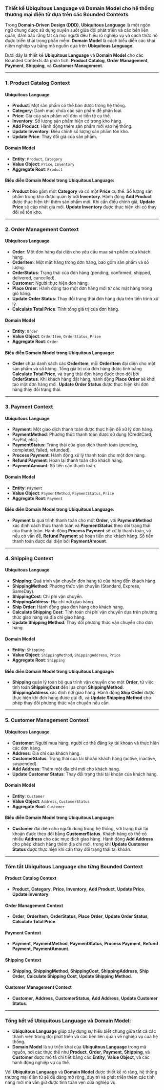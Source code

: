 ### Thiết kế **Ubiquitous Language** và **Domain Model** cho hệ thống thương mại điện tử dựa trên các Bounded Contexts

Trong **Domain-Driven Design (DDD)**, **Ubiquitous Language** là một ngôn ngữ chung được sử dụng xuyên suốt giữa đội phát triển và các bên liên quan, đảm bảo rằng tất cả mọi người đều hiểu rõ nghiệp vụ và cách thức nó được triển khai trong phần mềm. **Domain Model** là cách biểu diễn các khái niệm nghiệp vụ bằng mã nguồn dựa trên **Ubiquitous Language**.

Dưới đây là thiết kế **Ubiquitous Language** và **Domain Model** cho các Bounded Contexts đã phân tích: **Product Catalog**, **Order Management**, **Payment**, **Shipping**, và **Customer Management**.

---

### 1. **Product Catalog Context**

#### **Ubiquitous Language**
- **Product**: Một sản phẩm có thể bán được trong hệ thống.
- **Category**: Danh mục chứa các sản phẩm để phân loại.
- **Price**: Giá của sản phẩm với đơn vị tiền tệ cụ thể.
- **Inventory**: Số lượng sản phẩm hiện có trong kho hàng.
- **Add Product**: Hành động thêm sản phẩm mới vào hệ thống.
- **Update Inventory**: Điều chỉnh số lượng sản phẩm tồn kho.
- **Update Price**: Thay đổi giá của sản phẩm.

#### **Domain Model**
- **Entity**: `Product`, `Category`
- **Value Object**: `Price`, `Inventory`
- **Aggregate Root**: `Product`

#### **Biểu diễn Domain Model trong Ubiquitous Language**:
- **Product** bao gồm một **Category** và có một **Price** cụ thể. Số lượng sản phẩm trong kho được quản lý bởi **Inventory**. Hành động **Add Product** được thực hiện khi thêm sản phẩm mới. Khi cần điều chỉnh giá, **Update Price** sẽ cập nhật giá mới. **Update Inventory** được thực hiện khi có thay đổi về tồn kho.

---

### 2. **Order Management Context**

#### **Ubiquitous Language**
- **Order**: Một đơn hàng đại diện cho yêu cầu mua sản phẩm của khách hàng.
- **OrderItem**: Một mặt hàng trong đơn hàng, bao gồm sản phẩm và số lượng.
- **OrderStatus**: Trạng thái của đơn hàng (pending, confirmed, shipped, delivered, cancelled).
- **Customer**: Người thực hiện đơn hàng.
- **Place Order**: Hành động tạo một đơn hàng mới từ các mặt hàng trong giỏ hàng.
- **Update Order Status**: Thay đổi trạng thái đơn hàng dựa trên tiến trình xử lý.
- **Calculate Total Price**: Tính tổng giá trị của đơn hàng.

#### **Domain Model**
- **Entity**: `Order`
- **Value Object**: `OrderItem`, `OrderStatus`, `Price`
- **Aggregate Root**: `Order`

#### **Biểu diễn Domain Model trong Ubiquitous Language**:
- **Order** chứa danh sách các **OrderItem**, mỗi **OrderItem** đại diện cho một sản phẩm và số lượng. Tổng giá trị của đơn hàng được tính bằng **Calculate Total Price**, và trạng thái đơn hàng được theo dõi bởi **OrderStatus**. Khi khách hàng đặt hàng, hành động **Place Order** sẽ khởi tạo một đơn hàng mới. **Update Order Status** được thực hiện khi đơn hàng thay đổi trạng thái.

---

### 3. **Payment Context**

#### **Ubiquitous Language**
- **Payment**: Một giao dịch thanh toán được thực hiện để xử lý đơn hàng.
- **PaymentMethod**: Phương thức thanh toán được sử dụng (CreditCard, PayPal, etc.).
- **PaymentStatus**: Trạng thái của giao dịch thanh toán (pending, completed, failed, refunded).
- **Process Payment**: Hành động xử lý thanh toán cho một đơn hàng.
- **Refund Payment**: Hoàn lại thanh toán cho khách hàng.
- **PaymentAmount**: Số tiền cần thanh toán.

#### **Domain Model**
- **Entity**: `Payment`
- **Value Object**: `PaymentMethod`, `PaymentStatus`, `Price`
- **Aggregate Root**: `Payment`

#### **Biểu diễn Domain Model trong Ubiquitous Language**:
- **Payment** là quá trình thanh toán cho một **Order**, với **PaymentMethod** xác định cách thức thanh toán và **PaymentStatus** theo dõi trạng thái của thanh toán. Hành động **Process Payment** sẽ xử lý thanh toán, và nếu có vấn đề, **Refund Payment** sẽ hoàn tiền cho khách hàng. Số tiền thanh toán được đại diện bởi **PaymentAmount**.

---

### 4. **Shipping Context**

#### **Ubiquitous Language**
- **Shipping**: Quá trình vận chuyển đơn hàng từ cửa hàng đến khách hàng.
- **ShippingMethod**: Phương thức vận chuyển (Standard, Express, SameDay).
- **ShippingCost**: Chi phí vận chuyển.
- **ShippingAddress**: Địa chỉ nơi giao hàng.
- **Ship Order**: Hành động giao đơn hàng cho khách hàng.
- **Calculate Shipping Cost**: Tính toán chi phí vận chuyển dựa trên phương thức giao hàng và địa chỉ giao hàng.
- **Update Shipping Method**: Thay đổi phương thức vận chuyển cho đơn hàng.

#### **Domain Model**
- **Entity**: `Shipping`
- **Value Object**: `ShippingMethod`, `ShippingAddress`, `Price`
- **Aggregate Root**: `Shipping`

#### **Biểu diễn Domain Model trong Ubiquitous Language**:
- **Shipping** quản lý toàn bộ quá trình vận chuyển cho một **Order**, từ việc tính toán **ShippingCost** đến lựa chọn **ShippingMethod**. **ShippingAddress** xác định nơi giao hàng. Hành động **Ship Order** được thực hiện khi đơn hàng được gửi đi, và **Update Shipping Method** cho phép thay đổi phương thức vận chuyển nếu cần.

---

### 5. **Customer Management Context**

#### **Ubiquitous Language**
- **Customer**: Người mua hàng, người có thể đăng ký tài khoản và thực hiện các đơn hàng.
- **Address**: Địa chỉ của khách hàng.
- **CustomerStatus**: Trạng thái của tài khoản khách hàng (active, inactive, suspended).
- **Add Address**: Thêm một địa chỉ mới cho khách hàng.
- **Update Customer Status**: Thay đổi trạng thái tài khoản của khách hàng.

#### **Domain Model**
- **Entity**: `Customer`
- **Value Object**: `Address`, `CustomerStatus`
- **Aggregate Root**: `Customer`

#### **Biểu diễn Domain Model trong Ubiquitous Language**:
- **Customer** đại diện cho người dùng trong hệ thống, với trạng thái tài khoản được theo dõi bằng **CustomerStatus**. Khách hàng có thể có nhiều **Address** cho các mục đích giao hàng. Hành động **Add Address** cho phép khách hàng thêm địa chỉ mới, trong khi **Update Customer Status** được thực hiện khi cần thay đổi trạng thái tài khoản.

---

### Tóm tắt Ubiquitous Language cho từng Bounded Context

#### **Product Catalog Context**
- **Product**, **Category**, **Price**, **Inventory**, **Add Product**, **Update Price**, **Update Inventory**.

#### **Order Management Context**
- **Order**, **OrderItem**, **OrderStatus**, **Place Order**, **Update Order Status**, **Calculate Total Price**.

#### **Payment Context**
- **Payment**, **PaymentMethod**, **PaymentStatus**, **Process Payment**, **Refund Payment**, **PaymentAmount**.

#### **Shipping Context**
- **Shipping**, **ShippingMethod**, **ShippingCost**, **ShippingAddress**, **Ship Order**, **Calculate Shipping Cost**, **Update Shipping Method**.

#### **Customer Management Context**
- **Customer**, **Address**, **CustomerStatus**, **Add Address**, **Update Customer Status**.

---

### Tổng kết về **Ubiquitous Language** và **Domain Model**:
- **Ubiquitous Language** giúp xây dựng sự hiểu biết chung giữa tất cả các thành viên trong đội phát triển và các bên liên quan về nghiệp vụ của hệ thống.
- **Domain Model** là sự triển khai của **Ubiquitous Language** trong mã nguồn, nơi các thực thể như **Product**, **Order**, **Payment**, **Shipping**, và **Customer** được mô tả chi tiết bằng các **Entity**, **Value Object**, và các hành động nghiệp vụ cụ thể.

Với **Ubiquitous Language** và **Domain Model** được thiết kế rõ ràng, hệ thống thương mại điện tử sẽ dễ dàng mở rộng, duy trì và phát triển thêm các tính năng mới mà vẫn giữ được tính toàn vẹn của nghiệp vụ.